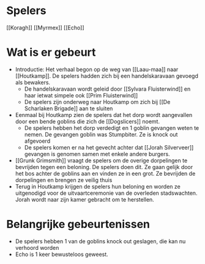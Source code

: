 # Spelers
[[Koragh]]
[[Myrmex]]
[[Echo]]

# Wat is er gebeurt
- Introductie: Het verhaal begon op de weg van [[Laau-maa]] naar [[Houtkamp]]. De spelers hadden zich bij een handelskaravaan gevoegd als bewakers.
	- De handelskaravaan wordt geleid door [[Sylvara Fluisterwind]] en haar ietwat simpele ook [[Prim Fluisterwind]]
	- De spelers zijn onderweg naar Houtkamp om zich bij [[De Scharlaken Brigade]] aan te sluiten
- Eenmaal bij Houtkamp zien de spelers dat het dorp wordt aangevallen door een bende goblins die zich de [[Dogslicers]] noemt.
	- De spelers hebben het dorp verdedigt en 1 goblin gevangen weten te nemen. De gevangen goblin was Stumpbiter. Ze is knock out afgevoerd
	- De spelers komen er na het gevecht achter dat [[Jorah Silverveer]] gevangen is genomen samen met enkele andere burgers. 
- [[Grunk Grimsmith]] vraagt de spelers om de overige dorpelingen te bevrijden tegen een beloning. De spelers doen dit. Ze gaan gelijk door het bos achter de goblins aan en vinden ze in een grot. Ze bevrijden de dorpelingen en brengen ze veilig thuis
- Terug in Houtkamp krijgen de spelers hun beloning en worden ze uitgenodigd voor de uitvaartceremonie van de overleden stadswachten. Jorah wordt naar zijn kamer gebracht om te herstellen.

# Belangrijke gebeurtenissen
- De spelers hebben 1 van de goblins knock out geslagen, die kan nu verhoord worden
- Echo is 1 keer bewusteloos geweest. 